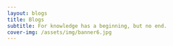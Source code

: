 ```yaml
---
layout: blogs
title: Blogs
subtitle: For knowledge has a beginning, but no end.
cover-img: /assets/img/banner6.jpg
---
```

